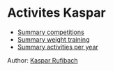 # Activites Kaspar

* [Summary competitions](1_wettkaempfe.md)
* [Summary weight training](2_krafttraining.md)
* [Summary activities per year](9_zsf.md)

Author: [Kaspar Rufibach](mailto:kaspar.rufibach@gmail.com)